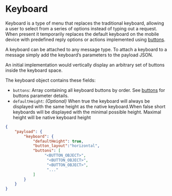 # Keyboard

Keyboard is a type of menu that replaces the traditional keyboard, allowing a user to select from a series of options instead of typing out a request. When present it temporarily replaces the default keyboard on the mobile device with predefined reply options or actions implemented using [buttons](../buttons/).

A keyboard can be attached to any message type. To attach a keyboard to a message simply add the keyboard’s parameters to the payload JSON.

An initial implementation would vertically display an arbitrary set of buttons inside the keyboard space.

The keyboard object contains these fields:

- `buttons`: Array containing all keyboard buttons by order. See [buttons](../buttons/) for buttons parameter details.
- `defaultHeight`: _(Optional)_  When true the keyboard will always be displayed with the same height as the native keyboard.When false short keyboards will be displayed with the minimal possible height. Maximal height will be native keyboard height

```json
{
    "payload": {
        "keyboard": {
            "defaultHeight": true,
            "button_layout":"horizontal",
            "buttons": [
                 "<BUTTON_OBJECT>",
                  "<BUTTON_OBJECT>",
                  "<BUTTON_OBJECT>",
                  "..."
            ]
        }
    }
}